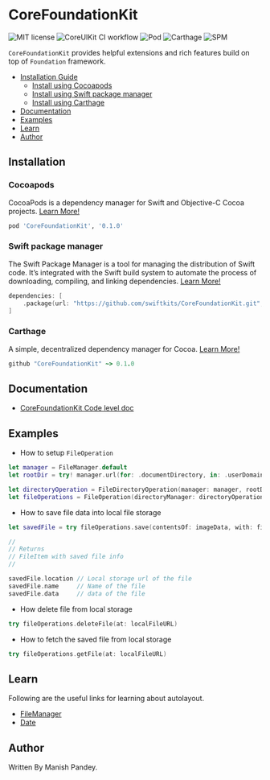 # CoreFoundationKit

![MIT license](https://img.shields.io/github/license/swiftkits/CoreFoundationKit)
![CoreUIKit CI workflow](https://github.com/swiftkits/CoreFoundationKit/actions/workflows/build.yml/badge.svg)
![Pod](https://img.shields.io/cocoapods/v/CoreFoundationKit)
![Carthage](https://img.shields.io/badge/Carthage-Compatible-green)
![SPM](https://img.shields.io/badge/SPM-Compatible-green)

`CoreFoundationKit` provides helpful extensions and rich features build on top of `Foundation` framework.

- [Installation Guide](#installation)
    - [Install using Cocoapods](#cocoapods)
    - [Install using Swift package manager](#swift-package-manager)
    - [Install using Carthage](#carthage)
- [Documentation](#documentation)
- [Examples](#examples)
- [Learn](#learn)
- [Author](#author)

## Installation

### Cocoapods
CocoaPods is a dependency manager for Swift and Objective-C Cocoa projects. [Learn More!](https://cocoapods.org/)
```ruby
pod 'CoreFoundationKit', '0.1.0'
```

### Swift package manager
The Swift Package Manager is a tool for managing the distribution of Swift code. It’s integrated with the Swift build system to automate the process of downloading, compiling, and linking dependencies. [Learn More!](https://swift.org/package-manager/)
```swift
dependencies: [
    .package(url: "https://github.com/swiftkits/CoreFoundationKit.git", .upToNextMajor(from: "0.1.0"))
]
```

### Carthage
A simple, decentralized dependency manager for Cocoa. [Learn More!](https://github.com/Carthage/Carthage)
```ruby
github "CoreFoundationKit" ~> 0.1.0
```

## Documentation
- [CoreFoundationKit Code level doc](https://swiftkits.github.io/CoreFoundationKit/)

## Examples
- How to setup `FileOperation`
```swift
let manager = FileManager.default
let rootDir = try! manager.url(for: .documentDirectory, in: .userDomainMask, appropriateFor: nil, create: false)

let directoryOperation = FileDirectoryOperation(manager: manager, rootDir: rootDir)
let fileOperations = FileOperation(directoryManager: directoryOperation)
```

- How to save file data into local file storage
```swift
let savedFile = try fileOperations.save(contentsOf: imageData, with: fileName)

//
// Returns
// FileItem with saved file info
//

savedFile.location // Local storage url of the file
savedFile.name     // Name of the file
savedFile.data     // data of the file

```

- How delete file from local storage
```swift
try fileOperations.deleteFile(at: localFileURL)
```

- How to fetch the saved file from local storage
```swift
try fileOperations.getFile(at: localFileURL)
```

## Learn
Following are the useful links for learning about autolayout.
- [FileManager](https://developer.apple.com/documentation/foundation/filemanager)
- [Date](https://developer.apple.com/documentation/foundation/date)

## Author
Written By Manish Pandey.
